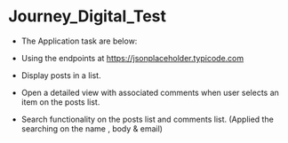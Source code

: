 # Journey_Digital_Test
- The Application task are below:
 
- Using the endpoints at https://jsonplaceholder.typicode.com 
- Display posts in a list. 
- Open a detailed view with associated comments when user selects an item on the posts list. 
- Search functionality on the posts list and comments list. (Applied the searching on the name , body & email)

